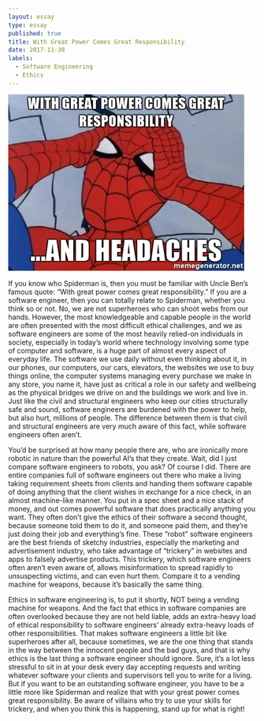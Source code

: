 ```yaml
---
layout: essay
type: essay
published: true
title: With Great Power Comes Great Responsibility
date: 2017-11-30
labels:
  - Software Engineering
  - Ethics
---
```


<img class="ui medium right floated image" src="../images/spiderman.jpg">

If you know who Spiderman is, then you must be familiar with Uncle Ben’s famous quote: “With great power comes great responsibility.” If you are a software engineer, then you can totally relate to Spiderman, whether you think so or not. No, we are not superheroes who can shoot webs from our hands. However, the most knowledgeable and capable people in the world are often presented with the most difficult ethical challenges, and we as software engineers are some of the most heavily relied-on individuals in society, especially in today’s world where technology involving some type of computer and software, is a huge part of almost every aspect of everyday life. The software we use daily without even thinking about it, in our phones, our computers, our cars, elevators, the websites we use to buy things online, the computer systems managing every purchase we make in any store, you name it, have just as critical a role in our safety and wellbeing as the physical bridges we drive on and the buildings we work and live in. Just like the civil and structural engineers who keep our cities structurally safe and sound, software engineers are burdened with the power to help, but also hurt, millions of people. The difference between them is that civil and structural engineers are very much aware of this fact, while software engineers often aren’t.

You’d be surprised at how many people there are, who are ironically more robotic in nature than the powerful AI’s that they create. Wait, did I just compare software engineers to robots, you ask? Of course I did. There are entire companies full of software engineers out there who make a living taking requirement sheets from clients and handing them software capable of doing anything that the client wishes in exchange for a nice check, in an almost machine-like manner. You put in a spec sheet and a nice stack of money, and out comes powerful software that does practically anything you want. They often don’t give the ethics of their software a second thought, because someone told them to do it, and someone paid them, and they’re just doing their job and everything’s fine. These “robot” software engineers are the best friends of sketchy industries, especially the marketing and advertisement industry, who take advantage of “trickery” in websites and apps to falsely advertise products. This trickery, which software engineers often aren’t even aware of, allows misinformation to spread rapidly to unsuspecting victims, and can even hurt them. Compare it to a vending machine for weapons, because it’s basically the same thing.

Ethics in software engineering is, to put it shortly, NOT being a vending machine for weapons. And the fact that ethics in software companies are often overlooked because they are not held liable, adds an extra-heavy load of ethical responsibility to software engineers’ already extra-heavy loads of other responsibilities. That makes software engineers a little bit like superheroes after all, because sometimes, we are the one thing that stands in the way between the innocent people and the bad guys, and that is why ethics is the last thing a software engineer should ignore. Sure, it’s a lot less stressful to sit in at your desk every day accepting requests and writing whatever software your clients and supervisors tell you to write for a living. But if you want to be an outstanding software engineer, you have to be a little more like Spiderman and realize that with your great power comes great responsibility. Be aware of villains who try to use your skills for trickery, and when you think this is happening, stand up for what is right! 

	
